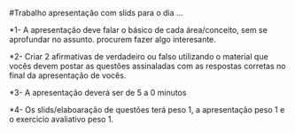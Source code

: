 #Trabalho apresentação com slids para o dia ...

*1- A apresentação deve falar o básico de cada área/conceito, 
sem se aprofundar no assunto. procurem fazer algo interesante.

*2- Criar 2 afirmativas de verdadeiro ou falso utilizando o 
material que vocês devem postar as questões assinaladas com 
as respostas corretas no final da apresentação de vocês.

*3- A apresentação deverá ser de 5 a 0 minutos 

*4- Os slids/elaboaração de questões terá peso 1, a apresentação 
peso 1 e o exercicio avaliativo peso 1.  
